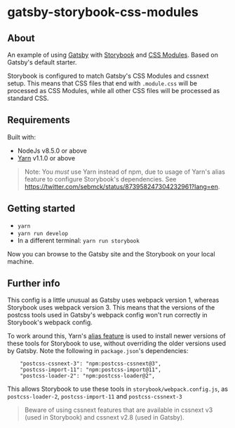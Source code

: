 # gatsby-storybook-css-modules
## About
An example of using [Gatsby](https://www.gatsbyjs.org) with [Storybook](https://storybook.js.org/) and [CSS Modules](https://github.com/css-modules/css-modules). Based on Gatsby's default starter.

Storybook is configured to match Gatsby's CSS Modules and cssnext setup. This means that CSS files that end with `.module.css` will be processed as CSS Modules, while all other CSS files will be processed as standard CSS.

## Requirements

Built with:

- NodeJs v8.5.0 or above
- [Yarn](https://github.com/yarnpkg/yarn) v1.1.0 or above

> Note: You _must_ use Yarn instead of npm, due to usage of Yarn's alias feature to configure Storybook's dependencies. See https://twitter.com/sebmck/status/873958247304232961?lang=en.

## Getting started

- `yarn`
- `yarn run develop`
- In a different terminal: `yarn run storybook`

Now you can browse to the Gatsby site and the Storybook on your local machine.

## Further info

This config is a little unusual as Gatsby uses webpack version 1, whereas Storybook uses webpack version 3. This means that the versions of the postcss tools used in Gatsby's webpack config won't run correctly in Storybook's webpack config.

To work around this, Yarn's [alias feature](https://twitter.com/sebmck/status/873958247304232961?lang=en) is used to install newer versions of these tools for Storybook to use, without overriding the older versions used by Gatsby. Note the following in `package.json`'s dependencies:

```
    "postcss-cssnext-3": "npm:postcss-cssnext@3",
    "postcss-import-11": "npm:postcss-import@11",
    "postcss-loader-2": "npm:postcss-loader@2",
```

This allows Storybook to use these tools in `storybook/webpack.config.js`, as `postcss-loader-2`, `postcss-import-11` and `postcss-cssnext-3`

> Beware of using cssnext features that are available in cssnext v3 (used in Storybook) and cssnext v2.8 (used in Gatsby).

